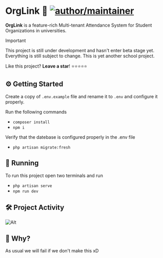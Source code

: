 # OrgLink 🤝 [![author/maintainer](https://img.shields.io/badge/by-itsmenewbie03-016eea.svg?logo=github&labelColor=181717&longCache=true&style=flat-square)](https://itsmenewbie03.is-a.dev)

**OrgLink** is a feature-rich Multi-tenant Attendance System for Student Organizations in universities.

> [!IMPORTANT]  
> This project is still under development and hasn't enter beta stage yet. Everything is still subject to change. This is yet another school project.

Like this project? **Leave a star**! ⭐⭐⭐⭐⭐

## ⚙️ Getting Started

Create a copy of `.env.example` file and rename it to `.env` and configure it properly.

Run the following commands

-   `composer install`
-   `npm i`

Verify that the datebase is configured properly in the .env file

-   `php artisan migrate:fresh`

## 🚀 Running

To run this project open two terminals and run

-   `php artisan serve`
-   `npm run dev`

## 🛠️ Project Activity

![Alt](https://repobeats.axiom.co/api/embed/42dfb4d39a3f731d975c4741273b970ac2731e0e.svg "Repobeats analytics image")

## 🤔 Why?

As usual we will fail if we don't make this xD
